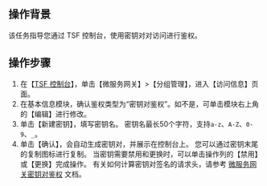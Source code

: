 
## 操作背景
该任务指导您通过 TSF 控制台，使用密钥对对访问进行鉴权。

## 操作步骤
1. 在【[TSF 控制台](https://console.cloud.tencent.com/tsf?rid=1)】，单击【微服务网关】>【分组管理】，进入【访问信息】页面。
2. 在基本信息模块，确认鉴权类型为“密钥对鉴权”。如不是，可单击模块右上角的【编辑】进行修改。
3. 单击【新建密钥】，填写密钥名。
   密钥名最长50个字符，支持`a-z`、`A-Z`、`0-9`、`_`。
4. 单击【确认】，会自动生成密钥对，并展示在控制台上。
   您可以通过密钥末尾的复制图标进行复制。
   当密钥需要禁用和更换时，可以单击操作列的【禁用】或【更换】完成操作。
有关如何计算密钥对签名的请求头，请参考 [微服务网关密钥对鉴权](https://cloud.tencent.com/document/product/649/41238) 文档。




